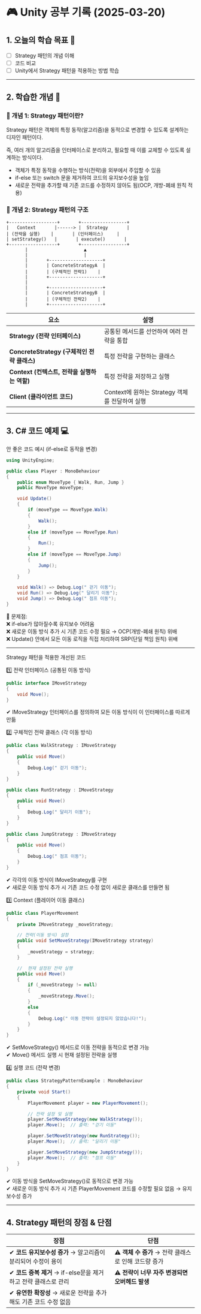 # 🎮 Unity 공부 기록 (2025-03-20)

## 1. 오늘의 학습 목표 🎯
- [ ] Strategy 패턴의 개념 이해
- [ ] 코드 비교
- [ ] Unity에서 Strategy 패턴을 적용하는 방법 학습

---

## 2. 학습한 개념 📝
### 🔹 개념 1: Strategy 패턴이란?  
Strategy 패턴은 객체의 특정 동작(알고리즘)을 동적으로 변경할 수 있도록 설계하는 디자인 패턴이다.  

즉, 여러 개의 알고리즘을 인터페이스로 분리하고, 필요할 때 이를 교체할 수 있도록 설계하는 방식이다.
- 객체가 특정 동작을 수행하는 방식(전략)을 외부에서 주입할 수 있음
- if-else 또는 switch 문을 제거하여 코드의 유지보수성을 높임
- 새로운 전략을 추가할 때 기존 코드를 수정하지 않아도 됨(OCP, 개방-폐쇄 원칙 적용)

### 🔹 개념 2: Strategy 패턴의 구조
```plaintext
+------------------+       +-----------------+
|   Context       |------> |  Strategy       |
| (전략을 실행)    |       | (인터페이스)     |
| setStrategy()   |       | execute()       |
+------------------+       +-----------------+
       |                     ▲
       |                     |
       |       +--------------------+
       |       | ConcreteStrategyA  |
       |       | (구체적인 전략1)    |
       |       +--------------------+
       |
       |       +--------------------+
       |       | ConcreteStrategyB  |
       |       | (구체적인 전략2)    |
       |       +--------------------+

```
| **요소** | **설명** |
|----------|---------|
| **Strategy (전략 인터페이스)** | 공통된 메서드를 선언하여 여러 전략을 통합 |
| **ConcreteStrategy (구체적인 전략 클래스)** | 특정 전략을 구현하는 클래스 |
| **Context (컨텍스트, 전략을 실행하는 역할)** | 특정 전략을 저장하고 실행 |
| **Client (클라이언트 코드)** | Context에 원하는 Strategy 객체를 전달하여 실행 |

---

## 3. C# 코드 예제 💻
안 좋은 코드 예시 (if-else로 동작을 변경)
```csharp
using UnityEngine;

public class Player : MonoBehaviour
{
    public enum MoveType { Walk, Run, Jump }
    public MoveType moveType;

    void Update()
    {
        if (moveType == MoveType.Walk)
        {
            Walk();
        }
        else if (moveType == MoveType.Run)
        {
            Run();
        }
        else if (moveType == MoveType.Jump)
        {
            Jump();
        }
    }

    void Walk() => Debug.Log(" 걷기 이동");
    void Run() => Debug.Log(" 달리기 이동");
    void Jump() => Debug.Log(" 점프 이동");
}
```
🚨 문제점:  
❌ if-else가 많아질수록 유지보수 어려움  
❌ 새로운 이동 방식 추가 시 기존 코드 수정 필요 → OCP(개방-폐쇄 원칙) 위배  
❌ Update() 안에서 모든 이동 로직을 직접 처리하여 SRP(단일 책임 원칙) 위배  

---

Strategy 패턴을 적용한 개선된 코드  

1️⃣ 전략 인터페이스 (공통된 이동 방식)
```csharp
public interface IMoveStrategy
{
    void Move();
}

```
✔ IMoveStrategy 인터페이스를 정의하여 모든 이동 방식이 이 인터페이스를 따르게 만듦

2️⃣ 구체적인 전략 클래스 (각 이동 방식)
```csharp
public class WalkStrategy : IMoveStrategy
{
    public void Move()
    {
        Debug.Log(" 걷기 이동");
    }
}

public class RunStrategy : IMoveStrategy
{
    public void Move()
    {
        Debug.Log(" 달리기 이동");
    }
}

public class JumpStrategy : IMoveStrategy
{
    public void Move()
    {
        Debug.Log(" 점프 이동");
    }
}
```
✔ 각각의 이동 방식이 IMoveStrategy를 구현  
✔ 새로운 이동 방식 추가 시 기존 코드 수정 없이 새로운 클래스를 만들면 됨

3️⃣ Context (플레이어 이동 클래스)
```csharp
public class PlayerMovement
{
    private IMoveStrategy _moveStrategy;

    // 전략(이동 방식) 설정
    public void SetMoveStrategy(IMoveStrategy strategy)
    {
        _moveStrategy = strategy;
    }

    //  현재 설정된 전략 실행
    public void Move()
    {
        if (_moveStrategy != null)
        {
            _moveStrategy.Move();
        }
        else
        {
            Debug.Log(" 이동 전략이 설정되지 않았습니다!");
        }
    }
}

```
✔ SetMoveStrategy() 메서드로 이동 전략을 동적으로 변경 가능  
✔ Move() 메서드 실행 시 현재 설정된 전략을 실행  

4️⃣ 실행 코드 (전략 변경)  
```csharp
public class StrategyPatternExample : MonoBehaviour
{
    private void Start()
    {
        PlayerMovement player = new PlayerMovement();

        // 전략 설정 및 실행
        player.SetMoveStrategy(new WalkStrategy());
        player.Move();  // 출력: "걷기 이동"

        player.SetMoveStrategy(new RunStrategy());
        player.Move();  // 출력: "달리기 이동"

        player.SetMoveStrategy(new JumpStrategy());
        player.Move();  // 출력: "점프 이동"
    }
}
```
✔ 이동 방식을 SetMoveStrategy()로 동적으로 변경 가능  
✔ 새로운 이동 방식 추가 시 기존 PlayerMovement 코드를 수정할 필요 없음 → 유지보수성 증가  

---
## 4.  Strategy 패턴의 장점 & 단점
| **장점** | **단점** |
|----------|---------|
| ✔ **코드 유지보수성 증가** → 알고리즘이 분리되어 수정이 용이 | ⚠ **객체 수 증가** → 전략 클래스로 인해 코드량 증가 |
| ✔ **코드 중복 제거** → if-else문을 제거하고 전략 클래스로 관리 | ⚠ **전략이 너무 자주 변경되면 오버헤드 발생** |
| ✔ **유연한 확장성** → 새로운 전략을 추가해도 기존 코드 수정 없음 |  |

